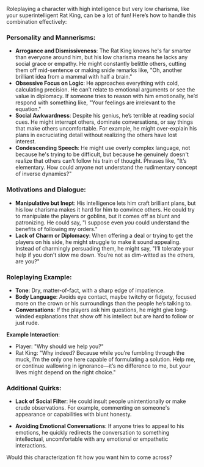 Roleplaying a character with high intelligence but very low charisma, like your superintelligent Rat King, can be a lot of fun! Here’s how to handle this combination effectively:

### Personality and Mannerisms:
- **Arrogance and Dismissiveness**: The Rat King knows he's far smarter than everyone around him, but his low charisma means he lacks any social grace or empathy. He might constantly belittle others, cutting them off mid-sentence or making snide remarks like, "Oh, another brilliant idea from a mammal with half a brain."
- **Obsessive Focus on Logic**: He approaches everything with cold, calculating precision. He can’t relate to emotional arguments or see the value in diplomacy. If someone tries to reason with him emotionally, he’d respond with something like, "Your feelings are irrelevant to the equation."
- **Social Awkwardness**: Despite his genius, he’s terrible at reading social cues. He might interrupt others, dominate conversations, or say things that make others uncomfortable. For example, he might over-explain his plans in excruciating detail without realizing the others have lost interest.
- **Condescending Speech**: He might use overly complex language, not because he's trying to be difficult, but because he genuinely doesn't realize that others can’t follow his train of thought. Phrases like, "It’s elementary. How could anyone not understand the rudimentary concept of inverse dynamics?"

### Motivations and Dialogue:
- **Manipulative but Inept**: His intelligence lets him craft brilliant plans, but his low charisma makes it hard for him to convince others. He could try to manipulate the players or goblins, but it comes off as blunt and patronizing. He could say, "I suppose even *you* could understand the benefits of following my orders."
- **Lack of Charm or Diplomacy**: When offering a deal or trying to get the players on his side, he might struggle to make it sound appealing. Instead of charmingly persuading them, he might say, "I’ll tolerate your help if you don't slow me down. You’re not as dim-witted as the others, are you?"

### Roleplaying Example:
- **Tone**: Dry, matter-of-fact, with a sharp edge of impatience.
- **Body Language**: Avoids eye contact, maybe twitchy or fidgety, focused more on the crown or his surroundings than the people he’s talking to.
- **Conversations**: If the players ask him questions, he might give long-winded explanations that show off his intellect but are hard to follow or just rude.

**Example Interaction**:
- Player: "Why should we help you?"
- Rat King: "Why indeed? Because while you’re fumbling through the muck, I’m the only one here capable of formulating a solution. Help me, or continue wallowing in ignorance—it’s no difference to me, but your lives might depend on the right choice."

### Additional Quirks:
- **Lack of Social Filter**: He could insult people unintentionally or make crude observations. For example, commenting on someone's appearance or capabilities with blunt honesty.
  
- **Avoiding Emotional Conversations**: If anyone tries to appeal to his emotions, he quickly redirects the conversation to something intellectual, uncomfortable with any emotional or empathetic interactions.

Would this characterization fit how you want him to come across?